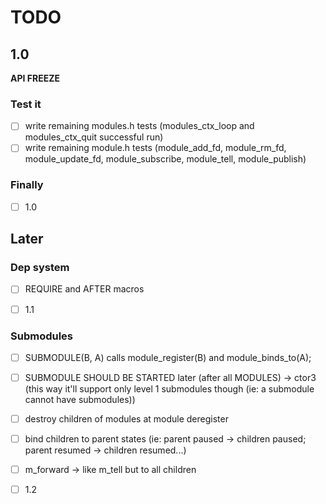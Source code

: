 # TODO

## 1.0

**API FREEZE**

### Test it

- [ ] write remaining modules.h tests (modules_ctx_loop and modules_ctx_quit successful run)
- [ ] write remaining module.h tests (module_add_fd, module_rm_fd, module_update_fd, module_subscribe, module_tell, module_publish)

### Finally

- [ ] 1.0

## Later

### Dep system

- [ ] REQUIRE and AFTER macros

- [ ] 1.1

### Submodules

- [ ] SUBMODULE(B, A) calls module_register(B) and module_binds_to(A);
- [ ] SUBMODULE SHOULD BE STARTED later (after all MODULES) -> ctor3 (this way it'll support only level 1 submodules though (ie: a submodule cannot have submodules))
- [ ] destroy children of modules at module deregister
- [ ] bind children to parent states (ie: parent paused -> children paused; parent resumed -> children resumed...)
- [ ] m_forward -> like m_tell but to all children

- [ ] 1.2
